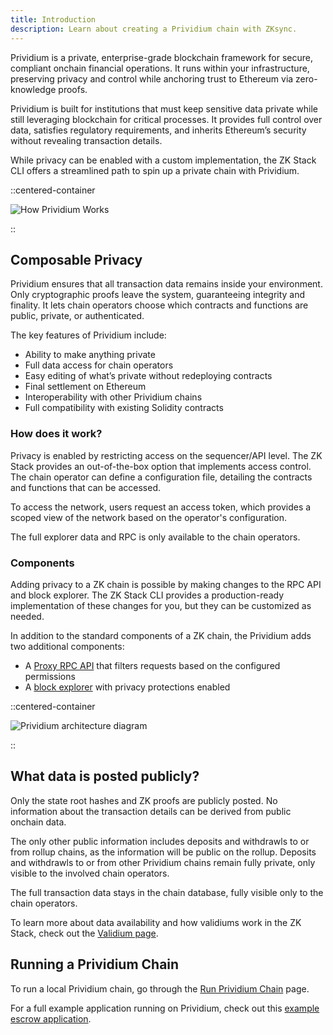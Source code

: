```yaml
---
title: Introduction
description: Learn about creating a Prividium chain with ZKsync.
---
```


Prividium is a private, enterprise-grade blockchain framework for secure, compliant onchain financial operations.
It runs within your infrastructure, preserving privacy and control while anchoring trust to Ethereum via zero-knowledge proofs.

Prividium is built for institutions that must keep
sensitive data private while still leveraging blockchain for critical processes.
It provides full control over data, satisfies regulatory requirements,
and inherits Ethereum’s security without revealing transaction details.

While privacy can be enabled with a custom implementation,
the ZK Stack CLI offers a streamlined path to spin up a private chain with Prividium.

::centered-container

![How Prividium Works](/images/zk-stack/how-prividium-works.png)

::

## Composable Privacy

Prividium ensures that all transaction data remains inside your
environment. Only cryptographic proofs leave the system, guaranteeing integrity
and finality.
It lets chain operators choose which contracts and functions are public,
private, or authenticated.

The key features of Prividium include:

- Ability to make anything private
- Full data access for chain operators
- Easy editing of what’s private without redeploying contracts
- Final settlement on Ethereum
- Interoperability with other Prividium chains
- Full compatibility with existing Solidity contracts

### How does it work?

Privacy is enabled by restricting access on the sequencer/API level.
The ZK Stack provides an out-of-the-box option that implements access control.
The chain operator can define a configuration file,
detailing the contracts and functions that can be accessed.

To access the network, users request an access token,
which provides a scoped view of the network based on the operator's configuration.

The full explorer data and RPC is only available to the chain operators.

### Components

Adding privacy to a ZK chain is possible by making changes
to the RPC API and block explorer.
The ZK Stack CLI provides a production-ready implementation
of these changes for you, but they can be customized as needed.

In addition to the standard components of a ZK chain,
the Prividium adds two additional components:

- A [Proxy RPC API](/zk-stack/prividium/proxy) that filters requests based on the configured permissions
- A [block explorer](/zk-stack/prividium/explorer) with privacy protections enabled

::centered-container

![Prividium architecture diagram](/images/zk-stack/prividium-architecture.png)

::

## What data is posted publicly?

Only the state root hashes and ZK proofs are publicly posted.
No information about the transaction details can be derived from public onchain data.

The only other public information includes deposits and withdrawls
to or from rollup chains, as the information will be public on the rollup.
Deposits and withdrawls to or from other Prividium chains remain fully private,
only visible to the involved chain operators.

The full transaction data stays in the chain database,
fully visible only to the chain operators.

To learn more about data availability and how validiums work in the ZK Stack,
check out the [Validium page](/zk-stack/running/validium).

## Running a Prividium Chain

To run a local Prividium chain, go through the [Run Prividium Chain](/zk-stack/prividium/run-prividium-chain) page.

For a full example application running on Prividium,
check out this [example escrow application](https://github.com/JackHamer09/interop-escrow-double-zero/tree/single-chain-demo).
